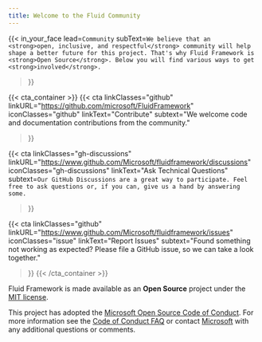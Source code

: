 ```yaml
---
title: Welcome to the Fluid Community
---
```


{{< in_your_face
    lead=`Community`
    subText=`We believe that an <strong>open, inclusive, and respectful</strong> community will help shape a better
        future for this project. That's why Fluid Framework is <strong>Open Source</strong>. Below you will find various
        ways to get <strong>involved</strong>.`
>}}

{{< cta_container  >}}
  {{< cta
    linkClasses="github"
    linkURL="https://github.com/microsoft/FluidFramework"
    iconClasses="github"
    linkText="Contribute"
    subtext="We welcome code and documentation contributions from the community."
  >}}

  {{< cta
    linkClasses="gh-discussions"
    linkURL="https://www.github.com/Microsoft/fluidframework/discussions"
    iconClasses="gh-discussions"
    linkText="Ask Technical Questions"
    subtext=`Our GitHub Discussions are a great way to participate. Feel free to ask questions or,
        if you can, give us a hand by answering some.`
  >}}

  {{< cta
    linkClasses="github"
    linkURL="https://www.github.com/Microsoft/fluidframework/issues"
    iconClasses="issue"
    linkText="Report Issues"
    subtext="Found something not working as expected? Please file a GitHub issue, so we can take a look together."
  >}}
{{< /cta_container  >}}

<div class="omt">
<div class="container">
<div class="row">
<div class="col-sm-12 col-xs-12 no-gutters">

Fluid Framework is made available as an **Open Source** project under
the [MIT license](https://github.com/microsoft/FluidFramework/blob/main/LICENSE).

This project has adopted the [Microsoft Open Source Code of
Conduct](https://opensource.microsoft.com/codeofconduct/).
For more information see the [Code of Conduct
FAQ](https://opensource.microsoft.com/codeofconduct/faq/) or
contact [Microsoft](mailto:opencode@microsoft.com)
with any additional questions or comments.

</div>
</div>
</div>
</div>
